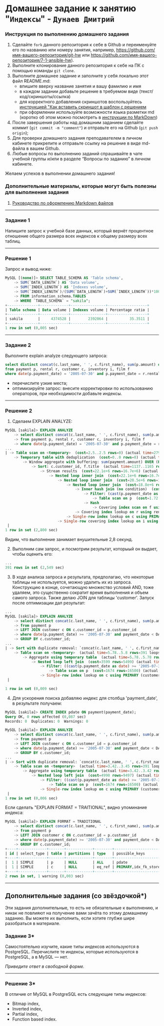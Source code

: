# Домашнее задание к занятию "`Индексы`" - `Дунаев Дмитрий`


### Инструкция по выполнению домашнего задания

   1. Сделайте `fork` данного репозитория к себе в Github и переименуйте его по названию или номеру занятия, например, https://github.com/имя-вашего-репозитория/git-hw или  https://github.com/имя-вашего-репозитория/7-1-ansible-hw).
   2. Выполните клонирование данного репозитория к себе на ПК с помощью команды `git clone`.
   3. Выполните домашнее задание и заполните у себя локально этот файл README.md:
      - впишите вверху название занятия и вашу фамилию и имя
      - в каждом задании добавьте решение в требуемом виде (текст/код/скриншоты/ссылка)
      - для корректного добавления скриншотов воспользуйтесь [инструкцией "Как вставить скриншот в шаблон с решением](https://github.com/netology-code/sys-pattern-homework/blob/main/screen-instruction.md)
      - при оформлении используйте возможности языка разметки md (коротко об этом можно посмотреть в [инструкции  по MarkDown](https://github.com/netology-code/sys-pattern-homework/blob/main/md-instruction.md))
   4. После завершения работы над домашним заданием сделайте коммит (`git commit -m "comment"`) и отправьте его на Github (`git push origin`);
   5. Для проверки домашнего задания преподавателем в личном кабинете прикрепите и отправьте ссылку на решение в виде md-файла в вашем Github.
   6. Любые вопросы по выполнению заданий спрашивайте в чате учебной группы и/или в разделе “Вопросы по заданию” в личном кабинете.
   
Желаем успехов в выполнении домашнего задания!
   
### Дополнительные материалы, которые могут быть полезны для выполнения задания

1. [Руководство по оформлению Markdown файлов](https://gist.github.com/Jekins/2bf2d0638163f1294637#Code)

---

### Задание 1

Напишите запрос к учебной базе данных, который вернёт процентное отношение общего размера всех индексов к общему размеру всех таблиц.

---

### Решение 1

Запрос и вывод ниже:

```SQL
MySQL [(none)]> SELECT TABLE_SCHEMA AS 'Table schema',
    -> SUM(`DATA_LENGTH`) AS 'Data volume',
    -> SUM(`INDEX_LENGTH`) AS 'Indexes volume',
    -> SUM(`INDEX_LENGTH`)/(SUM(`DATA_LENGTH`)+SUM(`INDEX_LENGTH`))*100 AS 'Percentage ratio'
    -> FROM information_schema.TABLES
    -> WHERE `TABLE_SCHEMA` = "sakila";
+--------------+-------------+----------------+------------------+
| Table schema | Data volume | Indexes volume | Percentage ratio |
+--------------+-------------+----------------+------------------+
| sakila       |     4374528 |        2392064 |          35.3511 |
+--------------+-------------+----------------+------------------+
1 row in set (0,005 sec)
```

---

### Задание 2

Выполните explain analyze следующего запроса:
```sql
select distinct concat(c.last_name, ' ', c.first_name), sum(p.amount) over (partition by c.customer_id, f.title)
from payment p, rental r, customer c, inventory i, film f
where date(p.payment_date) = '2005-07-30' and p.payment_date = r.rental_date and r.customer_id = c.customer_id and i.inventory_id = r.inventory_id
```
- перечислите узкие места;
- оптимизируйте запрос: внесите корректировки по использованию операторов, при необходимости добавьте индексы.

---

### Решение 2

1. Сделаем EXPLAIN ANALYZE:

```SQL
MySQL [sakila]> EXPLAIN ANALYZE
    -> select distinct concat(c.last_name, ' ', c.first_name), sum(p.amount) over (partition by c.customer_id, f.title)
    -> from payment p, rental r, customer c, inventory i, film f
    -> where date(p.payment_date) = '2005-07-30' and p.payment_date = r.rental_date and r.customer_id = c.customer_id and i.inventory_id = r.inventory_id;
...
| -> Table scan on <temporary>  (cost=2.5..2.5 rows=0) (actual time=2794..2794 rows=391 loops=1)
    -> Temporary table with deduplication  (cost=0..0 rows=0) (actual time=2794..2794 rows=391 loops=1)
        -> Window aggregate with buffering: sum(payment.amount) OVER (PARTITION BY c.customer_id,f.title )   (actual time=1137..2702 rows=642000 loops=1)
            -> Sort: c.customer_id, f.title  (actual time=1137..1165 rows=642000 loops=1)
                -> Stream results  (cost=22.1e+6 rows=16.7e+6) (actual time=0.311..822 rows=642000 loops=1)
                    -> Nested loop inner join  (cost=22.1e+6 rows=16.7e+6) (actual time=0.306..707 rows=642000 loops=1)
                        -> Nested loop inner join  (cost=20.5e+6 rows=16.7e+6) (actual time=0.303..617 rows=642000 loops=1)
                            -> Nested loop inner join  (cost=18.8e+6 rows=16.7e+6) (actual time=0.298..526 rows=642000 loops=1)
                                -> Inner hash join (no condition)  (cost=1.65e+6 rows=16.5e+6) (actual time=0.285..20.2 rows=634000 loops=1)
                                    -> Filter: (cast(p.payment_date as date) = '2005-07-30')  (cost=1.72 rows=16500) (actual time=0.026..2.68 rows=634 loops=1)
                                        -> Table scan on p  (cost=1.72 rows=16500) (actual time=0.0183..2.01 rows=16044 loops=1)
                                    -> Hash
                                        -> Covering index scan on f using idx_title  (cost=112 rows=1000) (actual time=0.0481..0.197 rows=1000 loops=1)
                                -> Covering index lookup on r using rental_date (rental_date=p.payment_date)  (cost=0.938 rows=1.01) (actual time=513e-6..726e-6 rows=1.01 loops=634000)
                            -> Single-row index lookup on c using PRIMARY (customer_id=r.customer_id)  (cost=250e-6 rows=1) (actual time=58.3e-6..71.1e-6 rows=1 loops=642000)
                        -> Single-row covering index lookup on i using PRIMARY (inventory_id=r.inventory_id)  (cost=250e-6 rows=1) (actual time=55.5e-6..68.5e-6 rows=1 loops=642000)
 |
1 row in set (2,800 sec)
```

Видим, что выполнение занимает внушительные 2,8 секунд.

2. Выполним сам запрос, и посмотрим результат, которыый он выдает, чтобы оценить его:

```SQL
...
391 rows in set (2,549 sec)
```

3. В ходе анализа запроса и результата, предполагаю, что некоторые таблицы не используется, можно удалить их из запроса. Конструкцию в конце, сочетающую множество условий AND, тоже удаляем, это существенно сократит время выполнения и объем самого запроса. Также делаю JOIN для таблицы 'customer'.
Запуск после оптимизации дал результат:

```SQL
...
MySQL [sakila]> EXPLAIN ANALYZE
    -> select distinct concat(c.last_name, ' ', c.first_name), sum(p.amount)
    -> from payment p
    -> LEFT JOIN customer c ON c.customer_id = p.customer_id
    -> where date(p.payment_date) >= '2005-07-30' and payment_date < DATE_ADD('2005-07-30', INTERVAL 1 DAY) 
    -> GROUP BY c.customer_id;
...
| -> Sort with duplicate removal: `concat(c.last_name, ' ', c.first_name)`, `sum(p.amount)`  (actual time=5.9..5.91 rows=391 loops=1)
    -> Table scan on <temporary>  (actual time=5.78..5.8 rows=391 loops=1)
        -> Aggregate using temporary table  (actual time=5.78..5.78 rows=391 loops=1)
            -> Nested loop left join  (cost=3599 rows=5499) (actual time=0.197..5.27 rows=634 loops=1)
                -> Filter: ((cast(p.payment_date as date) >= '2005-07-30') and (p.payment_date < <cache>(('2005-07-30' + interval 1 day))))  (cost=1674 rows=5499) (actual time=0.162..4.69 rows=634 loops=1)
                    -> Table scan on p  (cost=1674 rows=16500) (actual time=0.119..3.43 rows=16044 loops=1)
                -> Single-row index lookup on c using PRIMARY (customer_id=p.customer_id)  (cost=0.25 rows=1) (actual time=755e-6..777e-6 rows=1 loops=634)
 |

1 row in set (0,009 sec)
```

4. Для ускорения поиска добавляю индекс для столбца 'payment_date', в результате получаем:

```SQL
MySQL [sakila]> CREATE INDEX pdate ON payment(payment_date);
Query OK, 0 rows affected (0,087 sec)
Records: 0  Duplicates: 0  Warnings: 0

MySQL [sakila]> EXPLAIN ANALYZE
    -> select distinct concat(c.last_name, ' ', c.first_name), sum(p.amount)
    -> from payment p
    -> LEFT JOIN customer c ON c.customer_id = p.customer_id
    -> where date(p.payment_date) >= '2005-07-30' and payment_date < DATE_ADD('2005-07-30', INTERVAL 1 DAY) 
    -> GROUP BY c.customer_id;                                                           |
...
| -> Sort with duplicate removal: `concat(c.last_name, ' ', c.first_name)`, `sum(p.amount)`  (actual time=3.54..3.55 rows=391 loops=1)
    -> Table scan on <temporary>  (actual time=3.42..3.45 rows=391 loops=1)
        -> Aggregate using temporary table  (actual time=3.42..3.42 rows=391 loops=1)
            -> Nested loop left join  (cost=4998 rows=9497) (actual time=0.0718..3.21 rows=634 loops=1)
                -> Filter: ((cast(p.payment_date as date) >= '2005-07-30') and (p.payment_date < <cache>(('2005-07-30' + interval 1 day))))  (cost=1674 rows=9497) (actual time=0.0594..2.93 rows=634 loops=1)
                    -> Table scan on p  (cost=1674 rows=16500) (actual time=0.0448..2.11 rows=16044 loops=1)
                -> Single-row index lookup on c using PRIMARY (customer_id=p.customer_id)  (cost=0.25 rows=1) (actual time=359e-6..372e-6 rows=1 loops=634)
 |
1 row in set (0,006 sec)
```

Если сделать "EXPLAIN FORMAT = TRAITIONAL", видно упоминание индекса:

```SQL
MySQL [sakila]> EXPLAIN FORMAT = TRADITIONAL
    -> select distinct concat(c.last_name, ' ', c.first_name), sum(p.amount)
    -> from payment p
    -> LEFT JOIN customer c ON c.customer_id = p.customer_id
    -> where date(p.payment_date) >= '2005-07-30' and payment_date < DATE_ADD('2005-07-30', INTERVAL 1 DAY) 
    -> GROUP BY c.customer_id;
+----+-------------+-------+------------+--------+---------------------------------------------------------+---------+---------+----------------------+-------+----------+------------------------------+
| id | select_type | table | partitions | type   | possible_keys                                           | key     | key_len | ref                  | rows  | filtered | Extra                        |
+----+-------------+-------+------------+--------+---------------------------------------------------------+---------+---------+----------------------+-------+----------+------------------------------+
|  1 | SIMPLE      | p     | NULL       | ALL    | pdate                                                   | NULL    | NULL    | NULL                 | 16500 |    57.56 | Using where; Using temporary |
|  1 | SIMPLE      | c     | NULL       | eq_ref | PRIMARY,idx_fk_store_id,idx_fk_address_id,idx_last_name | PRIMARY | 2       | sakila.p.customer_id |     1 |   100.00 | NULL                         |
+----+-------------+-------+------------+--------+---------------------------------------------------------+---------+---------+----------------------+-------+----------+------------------------------+
2 rows in set, 1 warning (0,003 sec)
```


---

## Дополнительные задания (со звёздочкой*)
Эти задания дополнительные, то есть не обязательные к выполнению, и никак не повлияют на получение вами зачёта по этому домашнему заданию. Вы можете их выполнить, если хотите глубже шире разобраться в материале.

### Задание 3*

Самостоятельно изучите, какие типы индексов используются в PostgreSQL. Перечислите те индексы, которые используются в PostgreSQL, а в MySQL — нет.

*Приведите ответ в свободной форме.*

---

### Решение 3*

В отличие от MySQL в PostgreSQL есть следующие типы индексов:

* Bitmap index,
* Inverted index,
* Partial index,
* Function based index.
